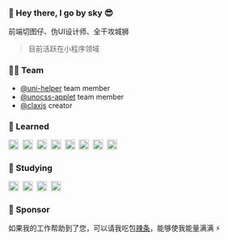 ### 👋 Hey there, I go by sky 😎

前端切图仔、伪UI设计师、全干攻城狮

> 目前活跃在小程序领域

### 🧑‍💻 Team

- [@uni-helper](https://github.com/uni-helper) team member
- [@unocss-applet](https://github.com/unocss-applet) team member
- [@claxjs](https://github.com/claxjs) creator

### 🚀 Learned

<code><img height="20" src="https://api.iconify.design/logos-typescript-icon.svg"></code>&nbsp;
<code><img height="20" src="https://api.iconify.design/logos-vue.svg"></code>&nbsp;
<code><img height="20" src="https://api.iconify.design/logos-vitejs.svg"></code>&nbsp;
<code><img height="20" src="https://api.iconify.design/logos-unocss.svg"></code>&nbsp;
<code><img height="20" src="https://api.iconify.design/logos-vitest.svg"></code>&nbsp;
<code><img height="20" src="https://api.iconify.design/logos-pnpm.svg"></code>&nbsp;
<code><img height="20" src="https://api.iconify.design/logos-nodejs-icon.svg"></code>&nbsp;
<code><img height="20" src="https://api.iconify.design/tabler-brand-miniprogram.svg"></code>&nbsp;

### 👀 Studying

<code><img height="20" src="https://api.iconify.design/logos-react.svg"></code>&nbsp;
<code><img height="20" src="https://api.iconify.design/logos-nextjs-icon.svg"></code>&nbsp;
<code><img height="20" src="https://api.iconify.design/logos-tailwindcss-icon.svg"></code>&nbsp;
<code><img height="20" src="https://api.iconify.design/logos-nuxt-icon.svg"></code>&nbsp;


### 💖 Sponsor

如果我的工作帮助到了您，可以请我吃包[辣条](https://github.com/Skiyee/sponsors)，能够使我能量满满 ⚡
